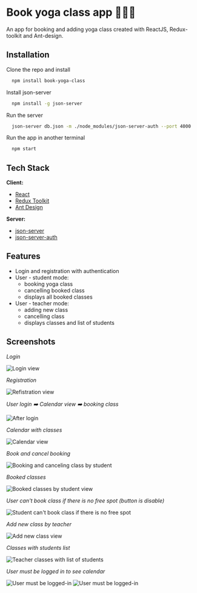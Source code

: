 # Book yoga class app 📅🧘‍♀️

An app for booking and adding yoga class created with ReactJS, Redux-toolkit and Ant-design.

## Installation

Clone the repo and install 

```bash
  npm install book-yoga-class
```

Install json-server

```bash
  npm install -g json-server
```

Run the server

```bash
  json-server db.json -m ./node_modules/json-server-auth --port 4000
```

Run the app in another terminal

```bash
  npm start
```

## Tech Stack

**Client:**

- [React](https://reactjs.org/)
- [Redux Toolkit](https://redux-toolkit.js.org/)
- [Ant Design](https://ant.design/)

**Server:**

- [json-server](https://github.com/typicode/json-server)
- [json-server-auth](https://github.com/jeremyben/json-server-auth)

## Features

- Login and registration with authentication
- User - student mode:
  - booking yoga class
  - cancelling booked class
  - displays all booked classes
- User - teacher mode:
  - adding new class
  - cancelling class
  - displays classes and list of students

## Screenshots

*Login*

![Login view](img/Login-page.png)

*Registration*

![Refistration view](img/Registration-page.png)

*User login ➡️ Calendar view ➡️ booking class*

![After login](img/Login-to-calendar.gif)

*Calendar with classes*

![Calendar view](img/Calendar.png)

*Book and cancel booking*

![Booking and canceling class by student](img/Book-class-and-cancell.gif)

*Booked classes*

![Booked classes by student view](img/Student-classes.png)

*User can't book class if there is no free spot (button is disable)*

![Student can't book class if there is no free spot](img/Booked-class.png)

*Add new class by teacher*

![Add new class view](img/Add-new-class.png)

*Classes with students list*

![Teacher classes with list of students](img/List-of-students.gif)

*User must be logged in to see calendar*

![User must be logged-in](img/User-must-be-logged-in.gif)
![User must be logged-in](img/Warning.png)